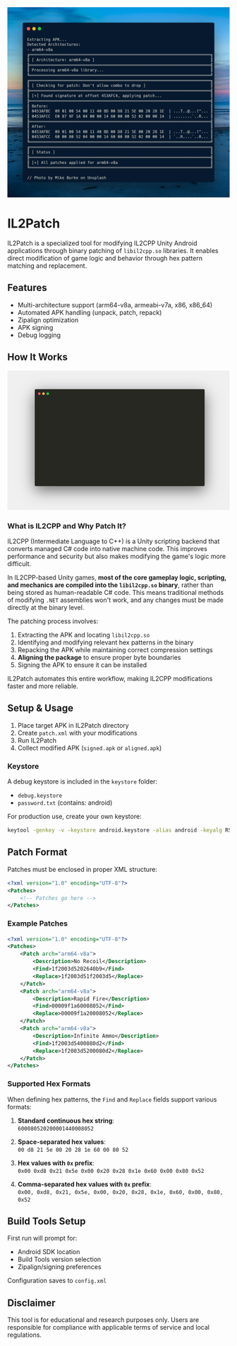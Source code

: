 ![Banner Image](assets/sample.png)

# IL2Patch

IL2Patch is a specialized tool for modifying IL2CPP Unity Android applications through binary patching of `libil2cpp.so` libraries. It enables direct modification of game logic and behavior through hex pattern matching and replacement.

## Features

- Multi-architecture support (arm64-v8a, armeabi-v7a, x86, x86_64)
- Automated APK handling (unpack, patch, repack)
- Zipalign optimization
- APK signing
- Debug logging

## How It Works

![Terminal Preview](assets/Animation.gif)

### What is IL2CPP and Why Patch It?

IL2CPP (Intermediate Language to C++) is a Unity scripting backend that converts managed C# code into native machine code. This improves performance and security but also makes modifying the game's logic more difficult.

In IL2CPP-based Unity games, **most of the core gameplay logic, scripting, and mechanics are compiled into the `libil2cpp.so` binary**, rather than being stored as human-readable C# code. This means traditional methods of modifying `.NET` assemblies won't work, and any changes must be made directly at the binary level.

The patching process involves:

1. Extracting the APK and locating `libil2cpp.so`
2. Identifying and modifying relevant hex patterns in the binary
3. Repacking the APK while maintaining correct compression settings
4. **Aligning the package** to ensure proper byte boundaries
5. Signing the APK to ensure it can be installed

IL2Patch automates this entire workflow, making IL2CPP modifications faster and more reliable.

## Setup & Usage

1. Place target APK in IL2Patch directory
2. Create `patch.xml` with your modifications
3. Run IL2Patch
4. Collect modified APK (`signed.apk` or `aligned.apk`)

### Keystore

A debug keystore is included in the `keystore` folder:
- `debug.keystore`
- `password.txt` (contains: android)

For production use, create your own keystore:
```bash
keytool -genkey -v -keystore android.keystore -alias android -keyalg RSA -keysize 2048 -validity 10000
```

## Patch Format

Patches must be enclosed in proper XML structure:

```xml
<?xml version="1.0" encoding="UTF-8"?>
<Patches>
    <!-- Patches go here -->
</Patches>
```

### Example Patches

```xml
<?xml version="1.0" encoding="UTF-8"?>
<Patches>
    <Patch arch="arm64-v8a">
        <Description>No Recoil</Description>
        <Find>1f2003d5202640b9</Find>
        <Replace>1f2003d51f2003d5</Replace>
    </Patch>
    <Patch arch="arm64-v8a">
        <Description>Rapid Fire</Description>
        <Find>00009f1a60008052</Find>
        <Replace>00009f1a20008052</Replace>
    </Patch>
    <Patch arch="arm64-v8a">
        <Description>Infinite Ammo</Description>
        <Find>1f2003d5400080d2</Find>
        <Replace>1f2003d5200080d2</Replace>
    </Patch>
</Patches>
```

### Supported Hex Formats

When defining hex patterns, the `Find` and `Replace` fields support various formats:

1. **Standard continuous hex string**:  
   `600080520200001440008052`

2. **Space-separated hex values**:  
   `00 d8 21 5e 00 20 28 1e 60 00 80 52`

3. **Hex values with `0x` prefix**:  
   `0x00 0xd8 0x21 0x5e 0x00 0x20 0x28 0x1e 0x60 0x00 0x80 0x52`

4. **Comma-separated hex values with `0x` prefix**:  
   `0x00, 0xd8, 0x21, 0x5e, 0x00, 0x20, 0x28, 0x1e, 0x60, 0x00, 0x80, 0x52`

## Build Tools Setup

First run will prompt for:
- Android SDK location
- Build Tools version selection
- Zipalign/signing preferences

Configuration saves to `config.xml`

## Disclaimer

This tool is for educational and research purposes only. Users are responsible for compliance with applicable terms of service and local regulations.